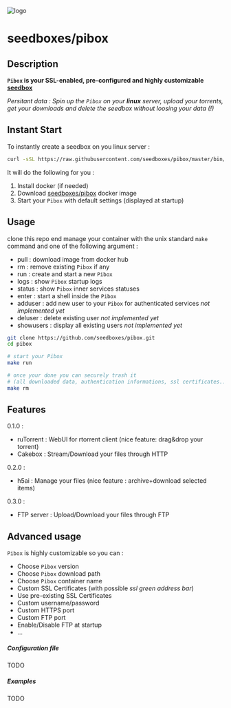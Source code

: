 ![logo](https://raw.githubusercontent.com/seedboxes/pibox/master/img/pibox.png)

# seedboxes/pibox

## Description

**`Pibox` is your SSL-enabled, pre-configured and highly customizable [seedbox](http://github.com/seedboxes/pibox)**

*Persitant data : Spin up the `Pibox` on your **linux** server, upload your torrents, get your downloads and delete the seedbox without loosing your data (!)*

## Instant Start

To instantly create a seedbox on you linux server :

```bash
curl -sSL https://raw.githubusercontent.com/seedboxes/pibox/master/bin/start | bash
```

It will do the following for you :

1. Install docker (if needed)
2. Download [seedboxes/pibox](https://registry.hub.docker.com/r/seedboxes/pibox/) docker image
3. Start your `Pibox` with default settings (displayed at startup)

## Usage

clone this repo end manage your container with the unix standard `make` command and one of the 
following argument :

* pull : download image from docker hub
* rm : remove existing `Pibox` if any
* run : create and start a new `Pibox`
* logs : show `Pibox` startup logs
* status : show `Pibox` inner services statuses
* enter : start a shell inside the `Pibox`
* adduser : add new user to your `Pibox` for authenticated services *not implemented yet*
* deluser : delete existing user *not implemented yet*
* showusers : display all existing users *not implemented yet*

```bash
git clone https://github.com/seedboxes/pibox.git
cd pibox

# start your Pibox
make run

# once your done you can securely trash it
# (all downloaded data, authentication informations, ssl certificates... are kept and retrieved on next run)
make rm
```

## Features

0.1.0 :

* ruTorrent : WebUI for rtorrent client (nice feature: drag&drop your torrent)
* Cakebox : Stream/Download your files through HTTP

0.2.0 :

* h5ai : Manage your files (nice feature : archive+download selected items)

0.3.0 :

* FTP server : Upload/Download your files through FTP

## Advanced usage

`Pibox` is highly customizable so you can :

* Choose `Pibox` version
* Choose `Pibox` download path
* Choose `Pibox` container name
* Custom SSL Certificates (with possible *ssl green address bar*)
* Use pre-existing SSL Certificates
* Custom username/password
* Custom HTTPS port
* Custom FTP port
* Enable/Disable FTP at startup
* ...

##### Configuration file

TODO

##### Examples

TODO

